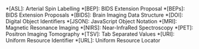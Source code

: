[bids_examples_gh]: https://github.com/bids-standard/bids-examples
[bids_google_group]: https://groups.google.com/forum/#!forum/bids-discussion
[bids_standard]: https://github.com/bids-standard
[bids_validator]: http://bids-standard.github.io/bids-validator
[bids_validator_gh]: https://github.com/bids-standard/bids-validator
[bids_website_gh]: https://github.com/bids-standard/bids-website
[brainhack_mattermost]: https://mattermost.brainhack.org
[openneuro]: https://openneuro.org
[specification]: https://bids-specification.readthedocs.io
[specification_gh]: https://github.com/bids-standard/bids-specification


<!-- tool tips  -->

*[ASL]: Arterial Spin Labelling
*[BEP]: BIDS Extension Proposal
*[BEPs]: BIDS Extension Proposals
*[BIDS]: Brain Imaging Data Structure
*[DOI]: Digital Object Identifiers
*[JSON]: JavaScript Object Notation
*[MRI]: Magnetic Resonance Imaging
*[NIRS]: Near-InfraRed Spectroscopy
*[PET]: Positron Imaging Tomography
*[TSV]: Tab Separated Values
*[URI]: Uniform Resource Identifier
*[URL]: Uniform Resource Locator
